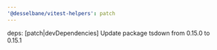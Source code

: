 ```yaml
---
'@desselbane/vitest-helpers': patch
---
```


deps: [patch|devDependencies] Update package tsdown from 0.15.0 to 0.15.1
